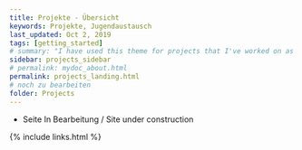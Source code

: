 ```yaml
---
title: Projekte - Übersicht
keywords: Projekte, Jugendaustausch
last_updated: Oct 2, 2019
tags: [getting_started]
# summary: "I have used this theme for projects that I've worked on as a professional technical writer."
sidebar: projects_sidebar
# permalink: mydoc_about.html
permalink: projects_landing.html
# noch zu bearbeiten
folder: Projects
---
```


* Seite In Bearbeitung / Site under construction

{% include links.html %}
